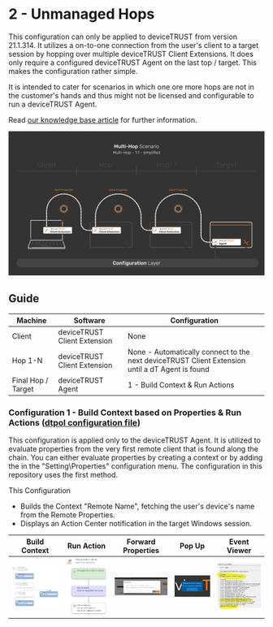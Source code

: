 # 2 - Unmanaged Hops
This configuration can only be applied to deviceTRUST from version 21.1.314. It utilizes a on-to-one connection from the user's client to a target session by hopping over multiple deviceTRUST Client Extensions. It does only require a configured deviceTRUST Agent on the last top / target. This makes the configuration rather simple. 

It is intended to cater for scenarios in which one ore more hops are not in the customer's hands and thus might not be licensed and configurable to run a deviceTRUST Agent.

Read [our knowledge base article](https://app.hubspot.com/knowledge/7075732/edit/93463466337) for further information.

![2 - Unmanaged Hops](../../_assets/images/multi-hop/2-UnmanagedHops/05_Architecture.png)

## Guide
| Machine            | Software                     | Configuration                                                                                   |
|--------------------|------------------------------|-------------------------------------------------------------------------------------------------|
| Client             | deviceTRUST Client Extension | None                                                                                            |
| Hop 1-N            | deviceTRUST Client Extension | None - Automatically connect to the next deviceTRUST Client Extension until a dT Agent is found |
| Final Hop / Target | deviceTRUST Agent            | 1 - Build Context & Run Actions                                                                 |

### Configuration 1 - Build Context based on Properties & Run Actions ([dtpol configuration file](./dT_C_MH_2-UnmanagedHops_1_Target.dtpol)) 
This configuration is applied only to the deviceTRUST Agent. It is utilized to evaluate properties from the very first remote client that is found along the chain. You can either evaluate properties by creating a context or by adding the in the "Setting\Properties" configuration menu. The configuration in this repository uses the first method.

This Configuration
- Builds the Context "Remote Name", fetching the user's device's name from the Remote Properties.
- Displays an Action Center notification in the target Windows session.

| Build Context | Run Action | Forward Properties | Pop Up | Event Viewer |
|---------------|------------|--------------------|--------|--------------|
|<img src="../../_assets/images/multi-hop/2-UnmanagedHops/01_Context.png" alt="Built Context" title="Built Context" width="200"> | <img src="../../_assets/images/multi-hop/2-UnmanagedHops/02_Action.png" alt="Run Actions" title="Run Actions" width="200"> | <img src="../../_assets/images/multi-hop/2-UnmanagedHops/06_ForwardProperties.png" alt="Event Viewer" title="Event Viewer" width="200"> | <img src="../../_assets/images/multi-hop/2-UnmanagedHops/03_PopUp.png" alt="Pop Up" title="Pop Up" width="200"> | <img src="../../_assets/images/multi-hop/2-UnmanagedHops/04_Eventviewer.png" alt="Event Viewer" title="Event Viewer" width="200"> |